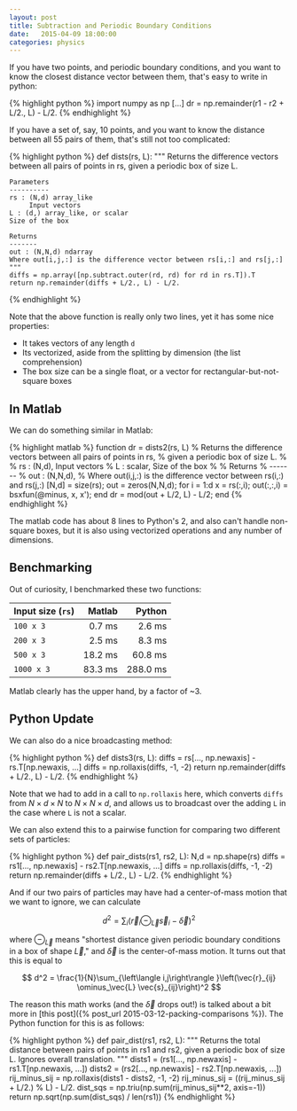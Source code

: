 ```yaml
---
layout: post
title: Subtraction and Periodic Boundary Conditions
date:   2015-04-09 18:00:00
categories: physics
---
```


If you have two points, and periodic boundary conditions, and you want to know the closest distance vector between them, that's easy to write in python:

{% highlight python %}
import numpy as np
[...]
dr = np.remainder(r1 - r2 + L/2., L) - L/2.
{% endhighlight %}

If you have a set of, say, 10 points, and you want to know the distance between all 55 pairs of them, that's still not too complicated:


{% highlight python %}
def dists(rs, L):
    """
    Returns the difference vectors between all pairs of points in rs, given a periodic box of size L.

    Parameters
    ----------
    rs : (N,d) array_like
         Input vectors
    L : (d,) array_like, or scalar
    Size of the box

    Returns
    -------
    out : (N,N,d) ndarray
    Where out[i,j,:] is the difference vector between rs[i,:] and rs[j,:]
    """
    diffs = np.array([np.subtract.outer(rd, rd) for rd in rs.T]).T
    return np.remainder(diffs + L/2., L) - L/2.
{% endhighlight %}

Note that the above function is really only two lines, yet it has some nice properties: 

 * It takes vectors of any length `d`
 * Its vectorized, aside from the splitting by dimension (the list comprehension)
 * The box size can be a single float, or a vector for rectangular-but-not-square boxes
 
## In Matlab

We can do something similar in Matlab:

{% highlight matlab %}
function dr = dists2(rs, L)
    % Returns the difference vectors between all pairs of points in rs, 
    % given a periodic box of size L.
    % 
    % rs : (N,d), Input vectors
    % L : scalar, Size of the box
    % 
    % Returns
    % -------
    % out : (N,N,d),
    % Where out(i,j,:) is the difference vector between rs(i,:) and rs(j,:)
    [N,d] = size(rs);
    out = zeros(N,N,d);
    for i = 1:d
        x = rs(:,i);
        out(:,:,i) = bsxfun(@minus, x, x');
    end
    dr = mod(out + L/2, L) - L/2;
end
{% endhighlight %}

The matlab code has about 8 lines to Python's 2, and also can't handle non-square boxes, but it is also using vectorized operations and any number of dimensions.

## Benchmarking

Out of curiosity, I benchmarked these two functions:

|Input size (`rs`) | Matlab    | Python |
|:-----------------|----------:|-------:|
|`100 x 3`         |  0.7 ms   |  2.6 ms|
|`200 x 3`         |  2.5 ms   |  8.3 ms|
|`500 x 3`         | 18.2 ms   | 60.8 ms|
|`1000 x 3`        | 83.3 ms   |288.0 ms|

Matlab clearly has the upper hand, by a factor of ~3.

## Python Update

We can also do a nice broadcasting method:

{% highlight python %}
def dists3(rs, L):
    diffs = rs[..., np.newaxis] - rs.T[np.newaxis, ...]
    diffs = np.rollaxis(diffs, -1, -2)
    return np.remainder(diffs + L/2., L) - L/2.
{% endhighlight %}

Note that we had to add in a call to `np.rollaxis` here, which converts `diffs`
from $N \times d \times N$ to $N \times N \times d$, and allows us to broadcast
over the adding `L` in the case where `L` is not a scalar.

We can also extend this to a pairwise function for comparing two different sets
of particles:

{% highlight python %}
def pair_dists(rs1, rs2, L):
    N,d = np.shape(rs)
    diffs = rs1[..., np.newaxis] - rs2.T[np.newaxis, ...]
    diffs = np.rollaxis(diffs, -1, -2)
    return np.remainder(diffs + L/2., L) - L/2.
{% endhighlight %}

And if our two pairs of particles may have had a center-of-mass motion that we
want to ignore, we can calculate

$$
d^{2} = \sum_i \left(\vec{r}_{i} \ominus_\vec{L} \vec{s}_{i} - \vec{\delta}\right)^2
$$

where $\ominus_\vec{L}$ means "shortest distance given periodic boundary
conditions in a box of shape $\vec{L}$," and $\vec{\delta}$ is the center-of-mass
motion. It turns out that this is equal to

$$
d^2 = \frac{1}{N}\sum_{\left\langle i,j\right\rangle }\left(\vec{r}_{ij} \ominus_\vec{L} \vec{s}_{ij}\right)^2
$$

The reason this math works (and the $\vec \delta$ drops out!) is talked about a
bit more in [this post]({% post_url 2015-03-12-packing-comparisons %}). The Python function for this is as follows:

{% highlight python %}
def pair_dist(rs1, rs2, L):
    """
    Returns the total distance between pairs of points in rs1 and rs2, given a 
    periodic box of size L. Ignores overall translation.
    """
    dists1 = (rs1[..., np.newaxis] - rs1.T[np.newaxis, ...])
    dists2 = (rs2[..., np.newaxis] - rs2.T[np.newaxis, ...])
    rij_minus_sij = np.rollaxis(dists1 - dists2, -1, -2)
    rij_minus_sij = ((rij_minus_sij + L/2.) % L) - L/2.
    dist_sqs = np.triu(np.sum(rij_minus_sij**2, axis=-1))
    return np.sqrt(np.sum(dist_sqs) / len(rs1))
{% endhighlight %}
